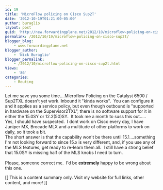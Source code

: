 ```yaml
---
id: 19
title: 'MicroFlow policing on Cisco Sup2T'
date: '2012-10-19T01:21:00-05:00'
author: buraglio
layout: post
guid: 'http://new.forwardingplane.net/2012/10/microflow-policing-on-cisco-sup2t/'
permalink: /2012/10/19/microflow-policing-on-cisco-sup2t/
blogger_blog:
    - www.forwardingplane.net
blogger_author:
    - 'Nick Buraglio'
blogger_permalink:
    - /2012/10/microflow-policing-on-cisco-sup2t.html
Views:
    - '86'
categories:
    - Routing
---
```


Let me save you some time....Microflow Policing on the Catalyst 6500 / Sup2TXL doesn't yet work. Inbound it "kinda works".  You can configure it and it applies as a service policy, but even though outbound is "supported in hardware on the Supervisor2TXL", there is no software support for it in either the 15.0SY or 12.2(50)SY.  It took me a month to suss this out.....<br />Yes, I should have suspected.  I dont work on Cisco every day, I have Juniper MX, Brocade MLX and a multitude of other platforms to work on daily, so it took a bit. <br />The short answer is that the capability won't be there until 15.1....something I'm not looking forward to since 15.x is very different, and, if you use any of the MLS features, get ready to re-learn them all.  I still have a strong belief that 15.0SY is missing half of the MLS knobs I need to turn. <br /><br />Please, someone correct me.  I'd be <b><u>extremely</u></b> happy to be wrong about this one.  <div>[[ This is a content summary only. Visit my website for full links, other content, and more! ]]</div>